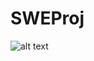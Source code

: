 # SWEProj
![alt text](https://github.com/[kevingrandlund]/[sweproj]/images/[master]/a1.jpg?raw=true)
